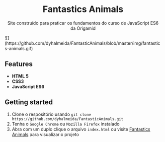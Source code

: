 <h1 align="center">
<br>
Fantastics Animals
</h1>

<p align="center">Site construído para praticar os fundamentos do curso de JavaScript ES6 da Origamid</p>
![](https://github.com/dyhalmeida/FantasticAnimals/blob/master/img/fantastics-animals.gif)

## Features

- **HTML 5**
- **CSS3**
- **JavaScript ES6**

## Getting started

1. Clone o respositório usando `git clone https://github.com/dyhalmeida/FantasticAnimals.git`
2. Tenha o `Google Chrome` ou `Mozilla Firefox` instalado
3. Abra com um duplo clique o arquivo `index.html` ou visite [Fantastics Animals](https://dyhalmeida.github.io/FantasticAnimals/) para visualizar o projeto
